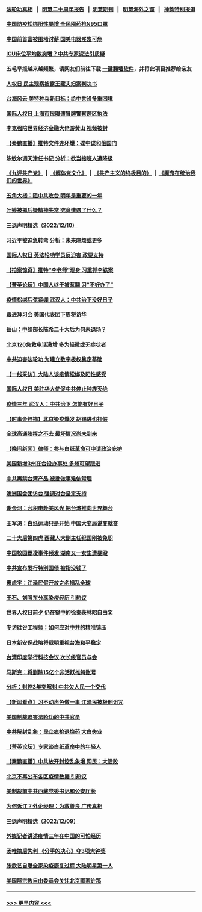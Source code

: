 #### [法轮功真相](https://github.com/gfw-breaker/truth/blob/master/README.md?t=0) &nbsp;&nbsp;|&nbsp;&nbsp; [明慧二十周年报告](https://github.com/gfw-breaker/mh-reports/blob/master/README.md?t=0) &nbsp;&nbsp;|&nbsp;&nbsp;[明慧期刊](https://github.com/gfw-breaker/mh-qikan) &nbsp;&nbsp;|&nbsp;&nbsp; [明慧海外之窗](https://github.com/gfw-breaker/mh-news/blob/master/README.md?t=0) &nbsp;&nbsp;|&nbsp;&nbsp; [神韵特别报道](https://github.com/gfw-breaker/mh-news/blob/master/shenyun.md?t=0)
#### [中国防疫松绑阳性暴增 全民囤药抢N95口罩](../pages/nsc413/n13882580.md?t=12112050) 
#### [中国前首富被围堵讨薪 国美电器岌岌可危](../pages/nsc413/n13882558.md?t=12112050) 
#### [ICU床位平均数突增？中共专家说法引质疑](../pages/nsc413/n13882509.md?t=12112050) 
#### 五毛举报越来越频繁，请网友们前往下载 [一键翻墙软件](https://github.com/gfw-breaker/ssr-accounts)，并将此项目推荐给亲友
#### [人权日 民主观察披露王藏夫妇案判决书](../pages/nsc413/n13882517.md?t=12112050) 
#### [台海风云 美特种兵新目标：给中共设多重困境](../pages/nsc413/n13881958.md?t=12112050) 
#### [国际人权日 上海市民曝遭冒牌警察跨区执法](../pages/nsc413/n13882447.md?t=12112050) 
#### [李克强陪世界经济金融大佬游黄山 视频被封](../pages/nsc413/n13882460.md?t=12112050) 
#### [【秦鹏直播】推特文件连环爆：碟中谍和俄国门](../pages/nsc413/n13882409.md?t=12112050) 
#### [陈敏尔调天津任书记 分析：欲当接班人遭降级](../pages/nsc413/n13882458.md?t=12112050) 
#### [《九评共产党》](https://github.com/begood0513/9ping.md/blob/master/README.md) &nbsp;|&nbsp; [《解体党文化》](../../../../jtdwh.md/blob/master/README.md)  &nbsp;|&nbsp; [《共产主义的终极目的》](../../../../gczydzjmd.md/blob/master/README.md) &nbsp;|&nbsp; [《魔鬼在统治我们的世界》](../../../../mgztzwmdsj.md/blob/master/README.md) 
#### [五角大楼：阻中共攻台 明年是重要的一年](../pages/nsc413/n13882467.md?t=12112050) 
#### [叶婷被抓后疑精神失常 究竟遭遇了什么？](../pages/nsc413/n13882350.md?t=12112050) 
#### [三退声明精选（2022/12/10）](../pages/nsc413/n13882448.md?t=12112050) 
#### [习近平被迫急转弯 分析：未来麻烦或更多](../pages/nsc413/n13881769.md?t=12112050) 
#### [国际人权日 英法轮功学员反迫害 政要支持](../pages/nsc413/n13882386.md?t=12112050) 
#### [【拍案惊奇】推特“李老师”现身 习重抓李铁案](../pages/nsc413/n13882394.md?t=12112050) 
#### [【菁英论坛】中国人终于被惹翻 习“不好办了”](../pages/nsc413/n13882351.md?t=12112050) 
#### [疫情松绑后弦紧绷 武汉人：中共治下没好日子](../pages/nsc413/n13882348.md?t=12112050) 
#### [跟进拜习会 美国代表团下周将访华](../pages/nsc413/n13882361.md?t=12112050) 
#### [岳山：中组部长陈希二十大后为何未退场？](../pages/nsc413/n13881951.md?t=12112050) 
#### [北京120急救电话激增 多为轻微或无症状者](../pages/nsc413/n13882340.md?t=12112050) 
#### [中共迫害法轮功 为建立数字极权奠定基础](../pages/nsc413/n13882266.md?t=12112050) 
#### [【一线采访】大陆人谈疫情松绑及阳性感受](../pages/nsc413/n13882311.md?t=12112050) 
#### [国际人权日 美驻华大使促中共停止种族灭绝](../pages/nsc413/n13882332.md?t=12112050) 
#### [疫情三年 武汉人：中共治下 怎能有好日子](../pages/nsc413/n13881957.md?t=12112050) 
#### [【时事金扫描】北京染疫爆发 胡锡进也打假](../pages/nsc413/n13882268.md?t=12112050) 
#### [全球高通胀挥之不去 最坏情况尚未到来](../pages/nsc413/n13882292.md?t=12112050) 
#### [【晚间新闻】律师：参与白纸革命可申请政治庇护](../pages/nsc413/n13882286.md?t=12112050) 
#### [美国新增3州在台设办事处 多州可望跟进](../pages/nsc413/n13882272.md?t=12112050) 
#### [中共再禁台湾产品 被批做事难依常理](../pages/nsc413/n13882199.md?t=12112050) 
#### [澳洲国会团访台 强调对台坚定支持](../pages/nsc413/n13882259.md?t=12112050) 
#### [谢金河：台积电赴美风光 把台湾推向世界舞台](../pages/nsc413/n13882068.md?t=12112050) 
#### [王军涛：白纸运动只是开始 中国大变局说变就变](../pages/nsc413/n13882183.md?t=12112050) 
#### [二十大后第四虎 西藏人大副主任纪国刚被免职](../pages/nsc413/n13882174.md?t=12112050) 
#### [中国校园霸凌事件频发 湖南又一女生遭暴殴](../pages/nsc413/n13882168.md?t=12112050) 
#### [中共宣布发行特别国债 被指没钱了](../pages/nsc413/n13882117.md?t=12112050) 
#### [惠虎宇：江泽民假开放之名祸乱全球](../pages/nsc413/n13882119.md?t=12112050) 
#### [王石、刘强东分享染疫经历 引热议](../pages/nsc413/n13882120.md?t=12112050) 
#### [世界人权日前夕 仍在狱中的徐秦获林昭自由奖](../pages/nsc413/n13881950.md?t=12112050) 
#### [专访硅谷工程师：如何应对中共的精准镇压](../pages/nsc413/n13882021.md?t=12112050) 
#### [日本新安保战略将载明重视台海和平稳定](../pages/nsc413/n13882057.md?t=12112050) 
#### [台湾印度举行科技会议 次长级官员与会](../pages/nsc413/n13881945.md?t=12112050) 
#### [马斯克：将删除15亿个非活跃推特账号](../pages/nsc413/n13882046.md?t=12112050) 
#### [分析：封控3年突解封 中共欠人民一个交代](../pages/nsc413/n13881967.md?t=12112050) 
#### [【新闻看点】习不动声色做一事 江泽民被极刑诅咒](../pages/nsc413/n13881826.md?t=12112050) 
#### [美国制裁迫害法轮功的中共官员](../pages/nsc413/n13881833.md?t=12112050) 
#### [中共解封乱象：民众疯抢退烧药 大白失业](../pages/nsc413/n13881886.md?t=12112050) 
#### [【菁英论坛】专家谈白纸革命中的年轻人](../pages/nsc413/n13881823.md?t=12112050) 
#### [【秦鹏直播】中共放开封控乱象增 网民：大溃败](../pages/nsc413/n13881911.md?t=12112050) 
#### [北京不再公布各区疫情数据 引热议](../pages/nsc413/n13881948.md?t=12112050) 
#### [美制裁前中共西藏党委书记和公安厅长](../pages/nsc413/n13881924.md?t=12112050) 
#### [为何诉江？外企经理：为救善良 广传真相](../pages/nsc413/n13877630.md?t=12112050) 
#### [三退声明精选（2022/12/09）](../pages/nsc413/n13881912.md?t=12112050) 
#### [外媒记者讲述疫情三年在中国的可怕经历](../pages/nsc413/n13881853.md?t=12112050) 
#### [汤唯摘后失利 《分手的决心》夺3项大钟奖](../pages/nsc413/n13881832.md?t=12112050) 
#### [张歆艺自曝全家染疫康复过程 大陆明星第一人](../pages/nsc413/n13881800.md?t=12112050) 
#### [美国际宗教自由委员会关注北京画家许那](../pages/nsc413/n13881819.md?t=12112050) 

----
#### [ >>> 更早内容 <<< ](../indexes/nsc413-earlier.md)

